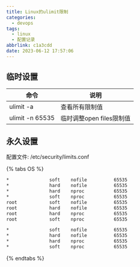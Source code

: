 ```yaml
---
title: Linux的ulimit限制
categories:
  - devops
tags:
  - linux
  - 配置记录
abbrlink: c1a3cdd
date: 2023-06-12 17:57:06
---
```


## 临时设置

| 命令            | 说明                     |
| --------------- | ------------------------ |
| ulimit -a       | 查看所有限制值           |
| ulimit -n 65535 | 临时调整open files限制值 |

## 永久设置

配置文件:
/etc/security/limits.conf

{% tabs OS %}

<!-- tab Ubuntu和Debian -->

```bash
*               soft    nofile          65535
*               hard    nofile          65535
*               hard    nproc           65535
*               soft    nproc           65535
root            soft    nofile          65535
root            hard    nofile          65535
root            hard    nproc           65535
root            soft    nproc           65535
```

<!-- endtab -->

<!-- tab CentOS和Fedora -->

```bash
*               soft    nofile          65535
*               hard    nofile          65535
*               hard    nproc           65535
*               soft    nproc           65535
```

<!-- endtab -->

{% endtabs %}
